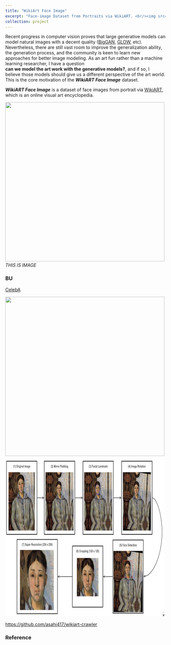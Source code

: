 ```yaml
---
title: "WikiArt Face Image"
excerpt: "Face-image Dataset from Portraits via WikiART. <br/><img src='/files/projects_wikiart/wikiart_face.0.png' width='500' height='500'>"
collection: project
---
```


Recent progress in computer vision proves that large generative models can model natural images with a decent quality
([BigGAN](https://arxiv.org/pdf/1809.11096.pdf),
[GLOW](https://arxiv.org/pdf/1807.03039v2.pdf), etc).
Nevertheless, there are still vast room to improve the generalization ability, the generation process, and the community is keen to learn new 
approaches for better image modeling.
As an art fun rather than a machine learning researcher, I have a question  
**can we model the art work with the generative models?**, and if so, I believe those models should give us 
a different perspective of the art world. 
This is the core motivation of the ***WikiART Face Image*** dataset.  

***WikiART Face Image*** is a dataset of face images from portrait via [WikiART](https://www.wikiart.org/), which is an online visual art encyclopedia.


<p>
<img src='/files/projects_wikiart/celeba.0.png' width='500' height='500'><br>
<em>THIS IS IMAGE</em>
</p>

### BU
[CelebA](https://mmlab.ie.cuhk.edu.hk/projects/CelebA.html)


<img src='/files/projects_wikiart/wikiart_face.0.png' width='500' height='500'>



<img src='/files/projects_wikiart/face_image_pipeline.png' width='500' height='500'>


https://github.com/asahi417/wikiart-crawler


### Reference
